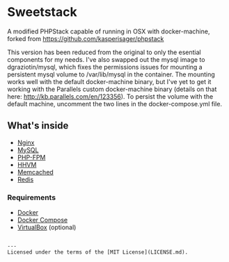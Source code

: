 # Sweetstack

A modified PHPStack capable of running in OSX with docker-machine, forked from https://github.com/kasperisager/phpstack

This version has been reduced from the original to only the esential components for my needs.  I've also swapped out the mysql image to dgraziotin/mysql, which fixes the permissions issues for mounting a persistent mysql volume to /var/lib/mysql in the container.  The mounting works well with the default docker-machine binary, but I've yet to get it working with the Parallels custom docker-machine binary (details on that here:  http://kb.parallels.com/en/123356).  To persist the volume with the default machine, uncomment the two lines in the docker-compose.yml file.

## What's inside

* [Nginx](http://nginx.org/)
* [MySQL](http://www.mysql.com/)
* [PHP-FPM](http://php-fpm.org/)
* [HHVM](http://www.hhvm.com/)
* [Memcached](http://memcached.org/)
* [Redis](http://redis.io/)

### Requirements

* [Docker](https://docker.com/)
* [Docker Compose](http://docs.docker.com/compose/)
* [VirtualBox](https://www.virtualbox.org/) (optional)
```

---
Licensed under the terms of the [MIT License](LICENSE.md).
